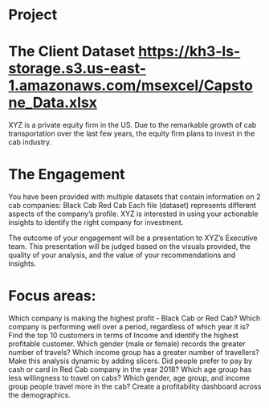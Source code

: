 Project
=
The Client Dataset
https://kh3-ls-storage.s3.us-east-1.amazonaws.com/msexcel/Capstone_Data.xlsx
=
XYZ is a private equity firm in the US. Due to the remarkable growth of cab transportation over the last few years, the equity firm plans to invest in the cab industry.

The Engagement
=
You have been provided with multiple datasets that contain information on 2 cab companies:
                    Black  Cab                                                                                                                  Red Cab
Each file (dataset) represents different aspects of the company’s profile. XYZ is interested in using your actionable insights to identify the right company for investment.

The outcome of your engagement will be a presentation to XYZ’s Executive team. This presentation will be judged based on the visuals provided, the quality of your analysis, and the value of your recommendations and insights.

 Focus areas:
 =
Which company is making the highest profit - Black Cab or Red Cab?
Which company is performing well over a period, regardless of which year it is?
Find the top 10 customers in terms of Income and identify the highest profitable customer.
Which gender (male or female) records the greater number of travels?
Which income group has a greater number of travellers? Make this analysis dynamic by adding slicers.
Did people prefer to pay by cash or card in Red Cab company in the year 2018?
Which age group has less willingness to travel on cabs?
Which gender, age group, and income group people travel more in the cab?
Create a profitability dashboard across the demographics.
